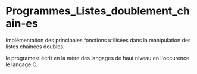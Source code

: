 # Programmes_Listes_doublement_chain-es
Implémentation des principales fonctions utilisées dans la manipulation des listes chainées doubles.

le programest écrit en la mère des langages de haut niveau en l'occurence le langage C.
